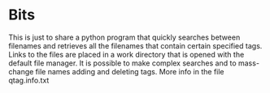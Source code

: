 # Bits
This is just to share a python program that quickly searches between filenames and retrieves all the filenames that contain certain specified tags. Links to the files are placed in a work directory that is opened with the default file manager. It is possible to make complex searches and to mass-change file names adding and deleting tags. More info in the file qtag.info.txt 
